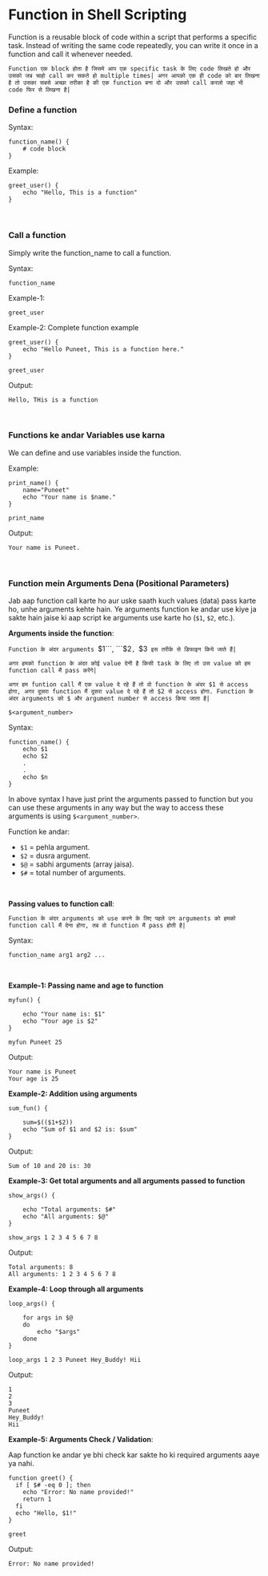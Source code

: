 # Function in Shell Scripting

Function is a reusable block of code within a script that performs a specific task. Instead of writing the same code repeatedly, you can write it once in a function and call it whenever needed.

```Function एक block होता है जिसमे आप एक specific task के लिए code लिखते हो और उसको जब चाहो call कर सकते हो multiple times| अगर आपको एक ही code को बार लिखना है तो उसका सबसे अच्छा तरीका है की एक function बना दो और उसको call करलो जहा भी code फिर से लिखना है|```

### Define a function

Syntax:
```
function_name() {
    # code block
}
```

Example:
```
greet_user() {
    echo "Hello, This is a function"
}
```

<br>

### Call a function

Simply write the function_name to call a function.

Syntax:
```
function_name
```

Example-1:
```
greet_user
```

Example-2: Complete function example
```
greet_user() {
    echo "Hello Puneet, This is a function here."
}

greet_user
```
Output:
```
Hello, THis is a function
```

<br>

### Functions ke andar Variables use karna

We can define and use variables inside the function.

Example:
```
print_name() {
    name="Puneet"
    echo "Your name is $name."
}

print_name
```
Output:
```
Your name is Puneet.
```

<br>

### Function mein Arguments Dena (Positional Parameters)

Jab aap function call karte ho aur uske saath kuch values (data) pass karte ho, unhe arguments kehte hain. Ye arguments function ke andar use kiye ja sakte hain jaise ki aap script ke arguments use karte ho (```$1```, ```$2```, etc.).

**Arguments inside the function**:

```Function के अंदर arguments ```$1```, ```$2```, ```$3``` इस तरीके से डिफाइन किये जाते हैं|``` 

```अगर हमको function के अंदर कोई value देनी है किसी task के लिए तो उस value को हम function call मैं pass करेंगे|```

```अगर हम funtion call मैं एक value दे रहे हैं तो वो function के अंदर $1 से access होगा, अगर दूसरा function मैं दूसरा value दे रहे हैं तो $2 से access होगा. Function के अंदर arguments को $ और argument number से access किया जाता है|```

```$<argument_number>```

Syntax:
```
function_name() {
    echo $1
    echo $2
    .
    .
    echo $n
}
```
In above syntax I have just print the arguments passed to function but you can use these arguments in any way but the way to access these arguments is using ```$<argument_number>```.

Function ke andar:
- ```$1``` = pehla argument.
- ```$2``` = dusra argument.
- ```$@``` = sabhi arguments (array jaisa).
- ```$#``` = total number of arguments.

<br>

**Passing values to function call**:

```Function के अंदर arguments को use करने के लिए पहले उन arguments को हमको function call मैं देना होगा, तब वो function मैं pass होती है|```

Syntax:
```
function_name arg1 arg2 ...
```
<br>

**Example-1: Passing name and age to function**
```
myfun() {

    echo "Your name is: $1"
    echo "Your age is $2"
}

myfun Puneet 25
```
Output:
```
Your name is Puneet
Your age is 25
```

**Example-2: Addition using arguments**
```
sum_fun() {

    sum=$(($1+$2))
    echo "Sum of $1 and $2 is: $sum"
}
```
Output:
```
Sum of 10 and 20 is: 30
```

**Example-3: Get total arguments and all arguments passed to function**
```
show_args() {

    echo "Total arguments: $#"
    echo "All arguments: $@"
}

show_args 1 2 3 4 5 6 7 8
```
Output:
```
Total arguments: 8
All arguments: 1 2 3 4 5 6 7 8
```

**Example-4: Loop through all arguments**
```
loop_args() {

    for args in $@
    do
        echo "$args"
    done
}

loop_args 1 2 3 Puneet Hey_Buddy! Hii
```
Output:
```
1
2
3
Puneet
Hey_Buddy!
Hii
```

**Example-5: Arguments Check / Validation**:

Aap function ke andar ye bhi check kar sakte ho ki required arguments aaye ya nahi.

```
function greet() {
  if [ $# -eq 0 ]; then
    echo "Error: No name provided!"
    return 1
  fi
  echo "Hello, $1!"
}

greet

```
Output:
```
Error: No name provided!
```
